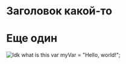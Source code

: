 # Заголовок какой-то
# Еще один
![Idk what is this](https://octodex.github.com/images/yaktocat.png)
var myVar = "Hello, world!";
